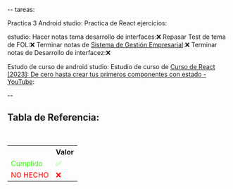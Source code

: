--
tareas:

Practica 3 Android studio:
Practica de React ejercicios:

estudio:
Hacer notas tema desarrollo de interfaces:❌
Repasar Test de tema de FOL:❌
Terminar notas de [Sistema de Gestión Empresarial](..\..\Sistema-Gestion-Empresarial\Sistema%20de%20Gesti%C3%B3n%20Empresarial.md):❌
Terminar notas de Desarrollo de interfacez:❌

Estudo de curso de android studio:
Estudio de curso de [Curso de React \[2023\]: De cero hasta crear tus primeros componentes con estado - YouTube](https://www.youtube.com/watch?v=7iobxzd_2wY):

--

<div  class="bc-diario">
<h2> Tabla de Referencia:</h2>
<table class="table-diario">
  <tr class="tr-diario">
    <th class="th-diario"></th>
    <th class="th-diario">Valor</th>
  </tr>
  <tr class="tr-diario">
    <td class="td-diario" style="color:2bff00">Cumplido</td>
    <td class="td-diario" style="color:2bff00">✅</td>
  </tr>
  <tr class="tr-diario">
    <td class="td-diario" style="color:red">NO HECHO</td>
    <td class="td-diario" style="color:red">❌</td>
  </tr>
</table>
